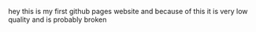 hey this is my first github pages website and because of this it is very low quality and is probably broken
